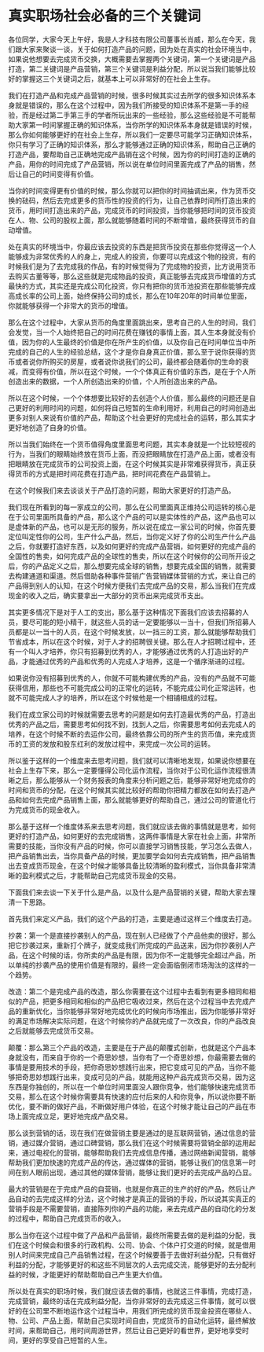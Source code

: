 # 真实职场社会必备的三个关键词

各位同学，大家今天上午好，我是人才科技有限公司董事长肖威，那么在今天，我们跟大家来聚谈一谈，关于如何打造产品的问题，因为处在真实的社会环境当中，如果说他想要去完成货币交换，大概需要去掌握两个关键词，第一个关键词是产品打造，第二关键词是产品营销，第三个关键词是利益分配，所以说当我们能够比较好的掌握这三个关键词之后，就基本上可以非常好的在社会上生存。

我们在打造产品和完成产品营销的时候，很多时候其实过去所学的很多知识体系本身就是错误的，那么在这个过程中，因为我们所接受的知识体系不是第一手的经验，而是经过第二手第三手的学者所玩出来的一些经验，那么这些经验是不可能帮助大家第一时间掌握正确的知识体系，当你所学的知识体系本身就是错误的时候，那么你如何能够更好的在社会上生存，所以我们一定要尽可能学习正确知识体系，你只有学习了正确的知识体系，那么才能够通过正确的知识体系，帮助自己正确的打造产品，要帮助自己正确地完成产品销在这个时候，因为你的时间打造的正确的产品，用你的时间完成了产品营销，所以说在单位时间里面完成了产品的销售，然后让自己的时间变得有价值。

当你的时间变得更有价值的时候，那么你就可以把你的时间抽调出来，作为货币交换的砝码，然后去完成更多的货币性的投资的行为，让自己依靠时间所打造出来的货币，用时间打造出来的产品，完成货币的时间投资，当你能够把时间的货币投资在人、物、公司的股权上面，那么就能够随着时间的不断增值，最终获得货币的自动增值。

处在真实的环境当中，你最应该去投资的东西是把货币投资在那些你觉得这一个人能够成为非常优秀的人的身上，完成人的投资，你要可以完成这个物的投资，有的时候我们是为了去完成我的作品，有的时候觉得为了完成物的投资，比方说用货币去购买古董等等，那么这些就是完成物品的投资，真正能够去完成货币增值的方式最快的方式，其实还是完成公司化投资，你只有把你的货币池投资在那些能够完成高成长率的公司上面，始终保持公司的成长，那么在10年20年的时间单位里面，你就能够获得一个非常大的货币的增值。

那么在这个过程中，大家从货币的角度里面跳出来，思考自己的人生的时间，我们会发觉，当一个人始终把自己的时间花费在赚钱的事情上面，其人生本身就没有价值，因为你的人生最终的价值是你在所产生的价值，以及你自己在时间单位当中所完成的自己的人生的经验总结，这个才是你自身真正价值，那么至于说你获得的货币或者说你所购买的房屋，或者说你说我们的公司，最终都会随着你的生命的衰减，而变得有价值，所以在这个时候，一个个体真正有价值的东西，是在于个人所创造出来的数据，一个人所创造出来的价值，个人所创造出来的产品。

所以在这个时候，一个个体想要比较好的去创造个人价值，那么最终的问题还是自己更好的利用时间的问题，如何将自己短暂的生命利用好，利用自己的时间创造出更多对别人来说有价值的产品，帮助这个社会更好的完成社会的运转，那么其实才更好地创造了自身的价值。

所以当我们始终在一个货币值得角度里面思考问题，其实本身就是一个比较短视的行为，当我们的眼睛始终放在货币上面，而没把眼睛放在打造产品上面，或者没有把眼睛放在完成货币的公司投资上面，在这个时候其实是非常难获得货币，真正获得货币的方式是把时间花费在打造产品，把时间花费在产品营销上。

在这个时候我们来去谈谈关于产品打造的问题，帮助大家更好的打造产品。

我们现在所看到的每一家成立的公司，那么在公司里面真正维持公司运转的核心是在于公司里面所具备的产品，那么这个产品的可以是实体性的产品，这产品也可以是虚体新的产品，也可以是无形的服务，所以说在成立一家公司的时候，你首先要定位叫定性你的公司，生产什么产品，然后，当你定义好了你的公司生产什么产品之后，你就要打造好东西，以及如何更好的完成产品营销，如何更好的完成产品的全国性的售卖，如何完成产品的全球性的售卖，所以在这个时候你的公司所开设之后，你的产品定义之后，那么想要完成全球的销售，想要完成全国的销售，就需要去构建通道和渠道。然后借助各种事件营销广告营销媒体营销的方式，来让自己的产品得到别人的认知，在这个时候方便我们去完成产品的交易，那么当我们在完成现金的收入之后，确实要拿出一大部分的货币出来完成货币支出。

其实更多情况下是对于人工的支出，那么基于这种情况下面我们应该去招募的人员，要尽可能的短小精干，就这些人员的话一定要能够以一当十，但我们所招募人员都是以一当十的人员，在这个时候发放，以一挡三的工资，那么就能够帮助我们节省成本，所以在这个时候，对于人才的招聘很关键。那么在人才招聘过程中，还有一个叫人才培养，你只有招募到优秀的人，才能够通过优秀的人打造出好的产品，才能通过优秀的产品和优秀的人完成人才培养，这是一个循序渐进的过程。

如果说你没有招募到优秀的人，你就不可能构建优秀的产品，没有的产品就不可能获得信用，那些也不可能完成公司的正常化的运转，不能完成公司化正常运转，也就不可能完成人才的培养，所以在这个时候他是一个相铺相成的过程。

我们在成立家公司的时候就需要去思考的问题是如何去打造最优秀的产品，打造出优秀的产品之后，需要思考如何找不到，找到人之后，你需要思考如何去完成人的培养，在这个时候不断的去运作公司，最终依靠公司的所产生的货币值，来完成货币的工资的发放和股东红利的发放过程中，来完成一次公司的运转。

所以鉴于这样的一个维度来去思考问题，我们就可以清晰地发现，如果说你想要在社会上生存下来，那么一定要懂得公司化运作流程，当你对于公司化运作流程很清晰之后，那么能够从一个财务报表的角度来分析问题之后，能够非常好地完成你的时间和货币的分配，在这个时候其实就比较好的帮助你把精力都放在如何去打造产品和如何去完成产品销售上面，那么就能够更好的帮助自己，通过公司的管道化行为完成货币的现金收入。

那么基于这样一个维度体系来去思考问题，我们就应该去做的事情就是思考，如何更好的打造产品，如何更好的去完成销售，这两件事情是大家在社会上面，非常所需要的技能，当你没有产品的时候，你可以直接学习销售技能，学习怎么去做人，把产品销售出去，当你具备产品的时候，更加要学会如何去完成销售，把产品销售出去变成货币现金，在这个时候才能够具备比较清晰的盈利模式，当你具备非常清晰的盈利模式之后，才能帮助自己完成货币现金的交易。

下面我们来去谈一下关于什么是产品，以及什么是产品营销的关键，帮助大家去理清一下思路。

首先我们来定义产品，我们的这个产品的打造，主要是通过这样三个维度去打造。

抄袭：第一个是直接抄袭别人的产品，现在别人已经做了个产品他卖的很好，那么把它抄袭过来，重新打个牌子，就变成我们所完成的产品送来，因为你抄袭别人产品，在这个时候的话，你所卖的产品是有限，因为你不一定能够完全超过产品，所以单纯的抄袭产品的使用价值是有限的，最终一定会面临倒闭市场淘汰的这样的一个趋势。

改造：第二个是完成产品的改造，那么你需要在这个过程中去看到有更多相同和相似的产品，把更多相同和相似的产品把它吸收过来，然后在这个过程当中去完成产品的重新优化，当你能够非常好地完成优化的时候向市场推出，因为你能够非常好的满足市场解决实际问题，在这个时候你的产品就完成了一次改良，你的产品改良之后就能够去完成货币交易。

颠覆：那么第三个产品的改造，主要是在于产品的颠覆式创新，也就是这个产品本身就没有，而来自于你的一个奇思妙想，当你有了一个奇思妙想，你最需要去做的事情是要用技术的手段，把你奇思妙想践行出来，把它变成可见的产品，当你不能够把奇思妙想践行出来，变成可见的产品，就能用这种产品完成货币交易，因为这东西是你独创的，所以在一个单位时间里面没人跟你竞争，他们能够快速完成货币交易，那么在这个时候你需要具有快速的应付后来的人和你竞争，所以说你要不断优化，要不断的做好产品，不断做好用户体验，在这个时候才能让自己的产品在市场上面完成立足，更好地完成产品交易。

那么谈到营销的话，现在我们在做营销主要是通过的是互联网营销，通过信息的营销，通过媒介营销，通过口碑营销，那么我们在这个时候需要将营销全部的运用起来，通过电视化的营销，能够帮助我们去完成信息传播，通过网络新闻营销，能够帮助我们更加快速的完成产品的传达，通过媒体的营销，能够让我们的信息第一时间在别人眼前出现，通过其他的媒体营销，能够让我们更好的去完成产品的凸显。

最大的营销是在于完成产品的自营销，也就是你真正的生产的好的产品，然后让产品自动的去完成这样的分法，这个时候才是真正的营销的手段，所以说其实真正的营销手段是不需要营销，直接陈列你的产品的功能，来去完成产品的自动化的分发的过程中，帮助自己完成货币的收入。

那么当你在这个过程中做了产品和产品营销，最终所需要去做的是利益的分配，我们在这个时候会和很多的行政机构、公司、协会、个体户打交道的时候，就是借用别人时间来完成自己产品销售过程，在这个时候要善于去做好利益分配，只有做好利益的分配，才能够更好的和这些不同层次的人去完成交流，能够更好的去分配利益的时候，才能更好的帮助帮助自己产生更大价值。

所以处在真实的职场时候，我们就应该去做的事情，也就这三件事情，完成打造，完成营销，最终的话在完成利益分配，当你非常好的去完成这三件事情，就可以很好的在公司里不断地运作这个过程当中，用我们所完成的货币现金投资在哪些人、物、公司、产品上面，帮助自己实现时间自由，完成货币的自动化运转，最终解放时间，来帮助自己，用时间周游世界，然后让自己更好的看世界，更好地享受时间，更好的享受自己短暂的人生。
